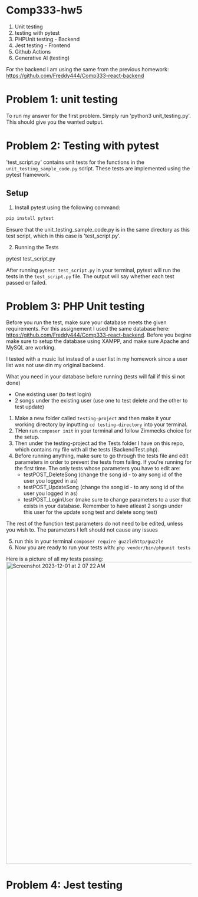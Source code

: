 # Comp333-hw5
1. Unit testing
2. testing with pytest
3. PHPUnit testing - Backend
4. Jest testing - Frontend
5. Github Actions
6. Generative AI (testing)

For the backend I am using the same from the previous homework: https://github.com/Freddy444/Comp333-react-backend

# Problem 1: unit testing
To run my answer for the first problem. Simply run 'python3 unit_testing.py'. This should give you the wanted output.
 
# Problem 2: Testing with pytest

'test_script.py' contains unit tests for the functions in the `unit_testing_sample_code.py` script. These tests are implemented using the pytest framework.


## Setup

1. Install pytest using the following command:

```bash
pip install pytest
```

Ensure that the unit_testing_sample_code.py is in the same directory as this test script, which in this case is 'test_script.py'.


2. Running the Tests

pytest test_script.py

After running `pytest test_script.py` in your terminal, pytest will run the tests in the `test_script.py` file. The output will say whether each test passed or failed.


# Problem 3: PHP Unit testing 
Before you run the test, make sure your database meets the given requirements. For this assignement I used the same database here: https://github.com/Freddy444/Comp333-react-backend. Before you begine make sure to setup the database using XAMPP, and make sure Apache and MySQL are working.

I tested with a music list instead of a user list in my homework since a user list was not use din my original backend. 

What you need in your database before running (tests will fail if this si not done)
- One existing user (to test login)
- 2 songs under the existing user (use one to test delete and the other to test update)


1. Make a new folder called `testing-project` and then make it your working directory by inputting `cd testing-directory` into your terminal.
2. THen run `composer init` in your terminal and follow Zimmecks choice for the setup.
3. Then under the testing-project ad the Tests folder I have on this repo, which contains my file with all the tests (BackendTest.php).
4. Before running anything, make sure to go through the tests file and edit parameters in order to prevent the tests from failing. If you're running for the first time. The only tests whose parameters you have to edit are:
   - testPOST_DeleteSong (change the song id - to any song id of the user you logged in as)
   - testPOST_UpdateSong (change the song id - to any song id of the user you logged in as)
   - testPOST_LoginUser (make sure to change parameters to a user that exists in your database. Remember to have atleast 2 songs under this user for the update song test and delete song test)

The rest of the function test parameters do not need to be edited, unless you wish to. The parameters I left should not cause any issues
  
5. run this in your terminal `composer require guzzlehttp/guzzle`
6. Now you are ready to run your tests with: `php vendor/bin/phpunit tests`

Here is a picture of all my tests passing:
<img width="820" alt="Screenshot 2023-12-01 at 2 07 22 AM" src="https://github.com/Freddy444/Comp333-hw5/assets/99642629/283a46ec-1352-44a2-bf64-a7d6d8736474">


# Problem 4: Jest testing
